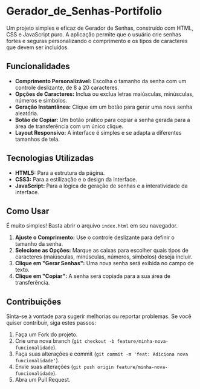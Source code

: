 # Gerador_de_Senhas-Portifolio
Um projeto simples e eficaz de Gerador de Senhas, construído com HTML, CSS e JavaScript puro. A aplicação permite que o usuário crie senhas fortes e seguras personalizando o comprimento e os tipos de caracteres que devem ser incluídos.

## Funcionalidades

-   **Comprimento Personalizável:** Escolha o tamanho da senha com um controle deslizante, de 8 a 20 caracteres.
-   **Opções de Caracteres:** Inclua ou exclua letras maiúsculas, minúsculas, números e símbolos.
-   **Geração Instantânea:** Clique em um botão para gerar uma nova senha aleatória.
-   **Botão de Copiar:** Um botão prático para copiar a senha gerada para a área de transferência com um único clique.
-   **Layout Responsivo:** A interface é simples e se adapta a diferentes tamanhos de tela.

## Tecnologias Utilizadas

-   **HTML5:** Para a estrutura da página.
-   **CSS3:** Para a estilização e o design da interface.
-   **JavaScript:** Para a lógica de geração de senhas e a interatividade da interface.

## Como Usar

É muito simples! Basta abrir o arquivo `index.html` em seu navegador.

1.  **Ajuste o Comprimento:** Use o controle deslizante para definir o tamanho da senha.
2.  **Selecione as Opções:** Marque as caixas para escolher quais tipos de caracteres (maiúsculas, minúsculas, números, símbolos) deseja incluir.
3.  **Clique em "Gerar Senhas":** Uma nova senha será exibida no campo de texto.
4.  **Clique em "Copiar":** A senha será copiada para a sua área de transferência.

## Contribuições

Sinta-se à vontade para sugerir melhorias ou reportar problemas. Se você quiser contribuir, siga estes passos:

1.  Faça um Fork do projeto.
2.  Crie uma nova branch (`git checkout -b feature/minha-nova-funcionalidade`).
3.  Faça suas alterações e commit (`git commit -m 'feat: Adiciona nova funcionalidade'`).
4.  Envie suas alterações (`git push origin feature/minha-nova-funcionalidade`).
5.  Abra um Pull Request.

